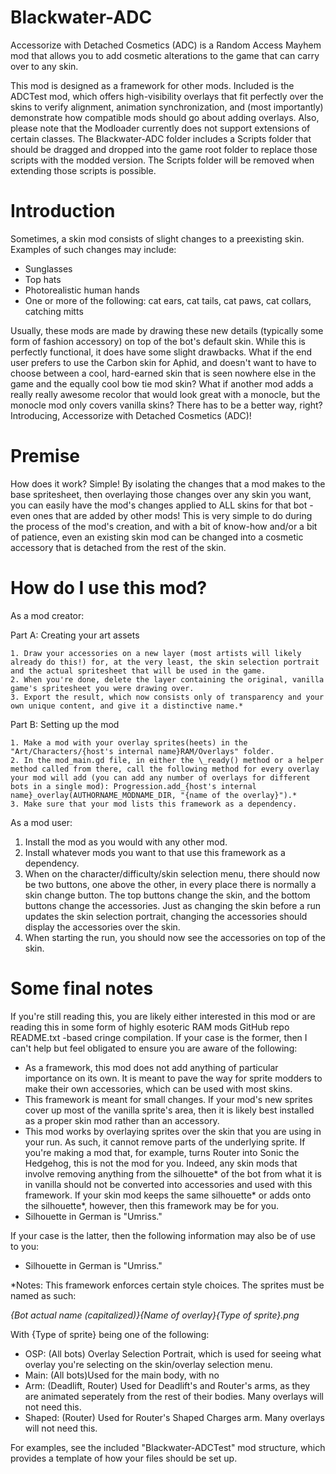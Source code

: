 # Blackwater-ADC
Accessorize with Detached Cosmetics (ADC) is a Random Access Mayhem mod that allows you to add cosmetic alterations to the game that can carry over to any skin.

This mod is designed as a framework for other mods.
Included is the ADCTest mod, which offers high-visibility overlays that fit perfectly over the skins to verify alignment, animation synchronization, and (most importantly) demonstrate how compatible mods should go about adding overlays.
Also, please note that the Modloader currently does not support extensions of certain classes. The Blackwater-ADC folder includes a Scripts folder that should be dragged and dropped into the game root folder to replace those scripts with the modded version. The Scripts folder will be removed when extending those scripts is possible.

# Introduction
Sometimes, a skin mod consists of slight changes to a preexisting skin. Examples of such changes may include:
  * Sunglasses
  * Top hats
  * Photorealistic human hands
  * One or more of the following: cat ears, cat tails, cat paws, cat collars, catching mitts

Usually, these mods are made by drawing these new details (typically some form of fashion accessory) on top of the bot's default skin.
While this is perfectly functional, it does have some slight drawbacks. What if the end user prefers to use the Carbon skin for Aphid, and doesn't want to have to choose between a cool, hard-earned skin that is seen nowhere else in the game and the equally cool bow tie mod skin? What if another mod adds a really really awesome recolor that would look great with a monocle, but the monocle mod only covers vanilla skins?
There has to be a better way, right?
Introducing, Accessorize with Detached Cosmetics (ADC)!

# Premise
How does it work? Simple!
By isolating the changes that a mod makes to the base spritesheet, then overlaying those changes over any skin you want, you can easily have the mod's changes applied to ALL skins for that bot - even ones that are added by other mods! This is very simple to do during the process of the mod's creation, and with a bit of know-how and/or a bit of patience, even an existing skin mod can be changed into a cosmetic accessory that is detached from the rest of the skin.

# How do I use this mod?
As a mod creator:

  Part A: Creating your art assets

    1. Draw your accessories on a new layer (most artists will likely already do this!) for, at the very least, the skin selection portrait and the actual spritesheet that will be used in the game.
    2. When you're done, delete the layer containing the original, vanilla game's spritesheet you were drawing over.
    3. Export the result, which now consists only of transparency and your own unique content, and give it a distinctive name.*
    
  Part B: Setting up the mod
	
    1. Make a mod with your overlay sprites(heets) in the "Art/Characters/{host's internal name}RAM/Overlays" folder.
    2. In the mod_main.gd file, in either the \_ready() method or a helper method called from there, call the following method for every overlay your mod will add (you can add any number of overlays for different bots in a single mod): Progression.add_{host's internal name}_overlay(AUTHORNAME_MODNAME_DIR, "{name of the overlay}").*
    3. Make sure that your mod lists this framework as a dependency.

As a mod user:
  1. Install the mod as you would with any other mod.
  2. Install whatever mods you want to that use this framework as a dependency.
  3. When on the character/difficulty/skin selection menu, there should now be two buttons, one above the other, in every place there is normally a skin change button. The top buttons change the skin, and the bottom buttons change the accessories. Just as changing the skin before a run updates the skin selection portrait, changing the accessories should display the accessories over the skin.
  4. When starting the run, you should now see the accessories on top of the skin.

# Some final notes
If you're still reading this, you are likely either interested in this mod or are reading this in some form of highly esoteric RAM mods GitHub repo README.txt -based cringe compilation.
If your case is the former, then I can't help but feel obligated to ensure you are aware of the following:
  * As a framework, this mod does not add anything of particular importance on its own. It is meant to pave the way for sprite modders to make their own accessories, which can be used with most skins.
  * This framework is meant for small changes. If your mod's new sprites cover up most of the vanilla sprite's area, then it is likely best installed as a proper skin mod rather than an accessory.
  * This mod works by overlaying sprites over the skin that you are using in your run. As such, it cannot remove parts of the underlying sprite. If you're making a mod that, for example, turns Router into Sonic the Hedgehog, this is not the mod for you. Indeed, any skin mods that involve removing anything from the silhouette\* of the bot from what it is in vanilla should not be converted into accessories and used with this framework. If your skin mod keeps the same silhouette\* or adds onto the silhouette\*, however, then this framework may be for you.
  * Silhouette in German is "Umriss."

If your case is the latter, then the following information may also be of use to you:
  * Silhouette in German is "Umriss."

*Notes:
This framework enforces certain style choices. The sprites must be named as such:

*{Bot actual name (capitalized)}{Name of overlay}{Type of sprite}.png*

With {Type of sprite} being one of the following:
* OSP:	  (All bots) Overlay Selection Portrait, which is used for seeing what overlay you're selecting on the skin/overlay selection menu.
* Main:	  (All bots)Used for the main body, with no 
* Arm:	  (Deadlift, Router) Used for Deadlift's and Router's arms, as they are animated seperately from the rest of their bodies. Many overlays will not need this.
* Shaped: (Router) Used for Router's Shaped Charges arm. Many overlays will not need this.

For examples, see the included "Blackwater-ADCTest" mod structure, which provides a template of how your files should be set up.
